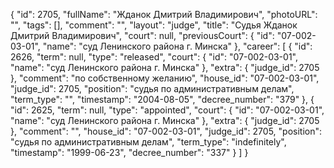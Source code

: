 {
    "id": 2705,
    "fullName": "Жданок Дмитрий Владимирович",
    "photoURL": "",
    "tags": [],
    "comment": "",
    "layout": "judge",
    "title": "Судья Жданок Дмитрий Владимирович",
    "court": null,
    "previousCourt": {
        "id": "07-002-03-01",
        "name": "суд Ленинского района г. Минска"
    },
    "career": [
        {
            "id": 2626,
            "term": null,
            "type": "released",
            "court": {
                "id": "07-002-03-01",
                "name": "суд Ленинского района г. Минска"
            },
            "extra": {
                "judge_id": 2705
            },
            "comment": "по собственному желанию",
            "house_id": "07-002-03-01",
            "judge_id": 2705,
            "position": "судья по административным делам",
            "term_type": "",
            "timestamp": "2004-08-05",
            "decree_number": "379"
        },
        {
            "id": 2625,
            "term": null,
            "type": "appointed",
            "court": {
                "id": "07-002-03-01",
                "name": "суд Ленинского района г. Минска"
            },
            "extra": {
                "judge_id": 2705
            },
            "comment": "",
            "house_id": "07-002-03-01",
            "judge_id": 2705,
            "position": "судья по административным делам",
            "term_type": "indefinitely",
            "timestamp": "1999-06-23",
            "decree_number": "337"
        }
    ]
}